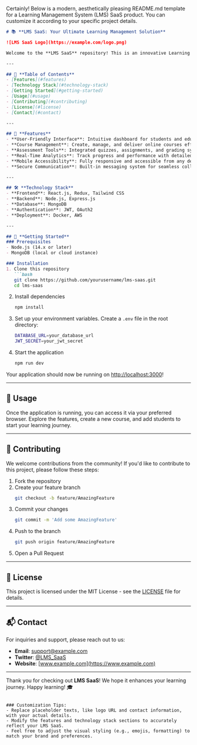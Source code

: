 Certainly! Below is a modern, aesthetically pleasing README.md template for a Learning Management System (LMS) SaaS product. You can customize it according to your specific project details.

```markdown
# 📚 **LMS SaaS: Your Ultimate Learning Management Solution**

![LMS SaaS Logo](https://example.com/logo.png)

Welcome to the **LMS SaaS** repository! This is an innovative Learning Management Solution designed to enhance learning experiences, simplify course management, and facilitate seamless communication between educators and learners.

---

## 🚀 **Table of Contents**
- [Features](#features)
- [Technology Stack](#technology-stack)
- [Getting Started](#getting-started)
- [Usage](#usage)
- [Contributing](#contributing)
- [License](#license)
- [Contact](#contact)

---

## 🌟 **Features**
- **User-Friendly Interface**: Intuitive dashboard for students and educators
- **Course Management**: Create, manage, and deliver online courses effortlessly
- **Assessment Tools**: Integrated quizzes, assignments, and grading systems
- **Real-Time Analytics**: Track progress and performance with detailed reports
- **Mobile Accessibility**: Fully responsive and accessible from any device
- **Secure Communication**: Built-in messaging system for seamless collaboration

---

## 🛠️ **Technology Stack**
- **Frontend**: React.js, Redux, Tailwind CSS
- **Backend**: Node.js, Express.js
- **Database**: MongoDB
- **Authentication**: JWT, OAuth2
- **Deployment**: Docker, AWS

---

## 🏁 **Getting Started**
### Prerequisites
- Node.js (14.x or later)
- MongoDB (local or cloud instance)

### Installation
1. Clone this repository
   ```bash
   git clone https://github.com/yourusername/lms-saas.git
   cd lms-saas
   ```

2. Install dependencies
   ```bash
   npm install
   ```

3. Set up your environment variables. Create a `.env` file in the root directory:
   ```bash
   DATABASE_URL=your_database_url
   JWT_SECRET=your_jwt_secret
   ```

4. Start the application
   ```bash
   npm run dev
   ```

Your application should now be running on [http://localhost:3000](http://localhost:3000)!

---

## 📖 **Usage**
Once the application is running, you can access it via your preferred browser. Explore the features, create a new course, and add students to start your learning journey.

---

## 🤝 **Contributing**
We welcome contributions from the community! If you'd like to contribute to this project, please follow these steps:

1. Fork the repository
2. Create your feature branch
   ```bash
   git checkout -b feature/AmazingFeature
   ```
3. Commit your changes
   ```bash
   git commit -m 'Add some AmazingFeature'
   ```
4. Push to the branch
   ```bash
   git push origin feature/AmazingFeature
   ```
5. Open a Pull Request

---

## 📜 **License**
This project is licensed under the MIT License - see the [LICENSE](LICENSE) file for details.

---

## 📬 **Contact**
For inquiries and support, please reach out to us:

- **Email**: support@example.com
- **Twitter**: [@LMS_SaaS](https://twitter.com/LMS_SaaS)
- **Website**: [www.example.com](https://www.example.com)

---

Thank you for checking out **LMS SaaS**! We hope it enhances your learning journey. Happy learning! 🎓
```

### Customization Tips:
- Replace placeholder texts, like logo URL and contact information, with your actual details.
- Modify the features and technology stack sections to accurately reflect your LMS SaaS.
- Feel free to adjust the visual styling (e.g., emojis, formatting) to match your brand and preferences.
